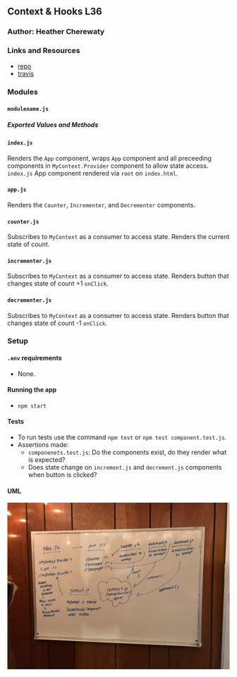 ## Context & Hooks L36

### Author: Heather Cherewaty

### Links and Resources

* [repo](https://github.com/hcherewaty/36-context-and-hooks)
* [travis](https://www.travis-ci.com/hcherewaty/36-context-and-hooks/builds/100550294)


### Modules
#### `modulename.js`
##### Exported Values and Methods
#### `index.js`
Renders the `App` component, wraps `App` component and all preceeding components in `MyContext.Provider` component to allow state access. `index.js` App component rendered via `root` on `index.html`.

#### `app.js`
Renders the `Counter`, `Incrementer`, and `Decrementer` components.

#### `counter.js`
Subscribes to `MyContext` as a consumer to access state.  Renders the current state of count.

#### `incrementer.js`
Subscribes to `MyContext` as a consumer to access state.  Renders button that changes state of count +1 `onClick`. 

#### `decrementer.js`
Subscribes to `MyContext` as a consumer to access state.  Renders button that changes state of count -1 `onClick`. 



### Setup
#### `.env` requirements
* None.

#### Running the app
* `npm start`
  
#### Tests
* To run tests use the command `npm test` or `npm test component.test.js`.
* Assertions made: 
    * `componenets.test.js`: Do the components exist, do they render what is expected?
    * Does state change on `increment.js` and `decrement.js` components when button is clicked?

#### UML
![UML](contextlab.jpg)
